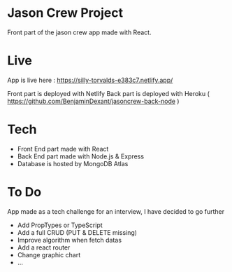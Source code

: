 # Jason Crew Project

Front part of the jason crew app made with React.

# Live

App is live here : https://silly-torvalds-e383c7.netlify.app/

Front part is deployed with Netlify
Back part is deployed with Heroku ( https://github.com/BenjaminDexant/jasoncrew-back-node )

# Tech

 - Front End part made with React
 - Back End part made with Node.js & Express
 - Database is hosted by MongoDB Atlas
 
# To Do

App made as a tech challenge for an interview, I have decided to go further

 - Add PropTypes or TypeScript
 - Add a full CRUD (PUT & DELETE missing)
 - Improve algorithm when fetch datas
 - Add a react router
 - Change graphic chart
 - ...
 

